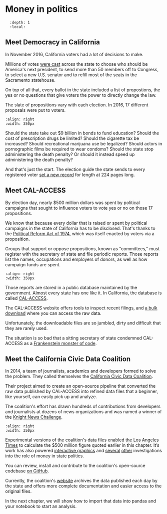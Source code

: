 ```{include} ./_templates/nav.html
```

# Money in politics

```{contents} Sections
  :depth: 1
  :local:
```

## Meet Democracy in California 

In November 2016, California voters had a lot of decisions to make.

Millions of votes [were cast](http://graphics.latimes.com/la-na-pol-2016-election-results-california/) across the state to choose who should be America's next president, to send more than 50 members off to Congress, to select a new U.S. senator and to refill most of the seats in the Sacramento statehouse.

On top of all that, every ballot in the state included a list of propostions, the yes or no questions that give voters the power to directly change the law.

The slate of propositions vary with each election. In 2016, 17 different proposals were put to voters.

```{figure} /_static/voter_guide.jpg
:align: right
:width: 350px
```

Should the state take out \$9 billion in bonds to fund education? Should the cost of prescription drugs be limited? Should the cigarette tax be increased? Should recreational marijuana use be legalized? Should actors in pornographic films be required to wear condoms? Should the state stop administering the death penalty? Or should it instead speed up administering the death penalty?

And that's just the start. The election guide the state sends to every registered voter [set a new record](http://www.latimes.com/politics/la-pol-ca-california-voter-guide-november-ballot-20160909-snap-story.html) for length at 224 pages long.

## Meet CAL-ACCESS

By election day, nearly \$500 million dollars was spent by political campaigns that sought to influence voters to vote yes or no on those 17 propositions.

We know that because every dollar that is raised or spent by political campaigns in the state of California has to be disclosed. That's thanks to the [Political Reform Act of 1974](http://www.fppc.ca.gov/about-fppc/about-the-political-reform-act.html), which was itself enacted by voters via a proposition.

Groups that support or oppose propositions, known as "committees," must register with the secretary of state and file periodic reports. Those reports list the names, occupations and employers of donors, as well as how campaign funds are spent.

```{figure} /_static/hello_calaccess.png
:align: right
:width: 350px
```

Those reports are stored in a public database maintained by the government. Almost every state has one like it. In California, the database is called [CAL-ACCESS](http://cal-access.sos.ca.gov/).

The CAL-ACCESS website offers tools to inspect recent filings, and [a bulk download](http://www.sos.ca.gov/campaign-lobbying/cal-access-resources/raw-data-campaign-finance-and-lobbying-activity/) where you can access the raw data.

Unfortunately, the downloadable files are so jumbled, dirty and difficult that they are rarely used.

The situation is so bad that a sitting secretary of state condemned CAL-ACCESS as a [Frankenstein monster of code](http://www.sacbee.com/news/politics-government/capitol-alert/article49257065.html).

## Meet the California Civic Data Coalition

In 2014, a team of journalists, academics and developers formed to solve the problem. They called themselves the [California Civic Data Coalition](http://www.californiacivicdata.org/about/).

Their project aimed to create an open-source pipeline that converted the raw data published by CAL-ACCESS into refined data files that a beginner, like yourself, can easily pick up and analyze.

The coalition's effort has drawn hundreds of contributions from developers and journalists at dozens of news organizations and was named a winner of the [Knight News Challenge](http://www.californiacivicdata.org/2015/07/22/knight-news-challenge/).

```{figure} /_static/hello_ccdc.png
:align: right
:width: 350px
```

Experimental versions of the coalition's data files enabled [the Los Angeles Times](http://www.latimes.com/politics/la-pol-ca-road-map-california-2018-campaign-spending-20170219-story.html?foo=bar) to calculate the \$500 million figure quoted earlier in this chapter. It’s work has also powered [interactive graphics](http://www.latimes.com/projects/la-pol-ca-california-governor-2018-money/) and [several](http://www.latimes.com/local/politics/la-me-pol-brown-money-20141031-story.html) [other](http://www.latimes.com/politics/la-pol-ca-newsom-waterfront-governor-20170519-story.html) investigations into the role of money in state politics.

You can review, install and contribute to the coalition's open-source codebase [on GitHub](https://www.github.com/california-civic-data-coalition).

Currently, the coalition's [website](http://www.californiacivicdata.org/) archives the data published each day by the state and offers more complete documentation and easier access to the original files.

In the next chapter, we will show how to import that data into pandas and your notebook to start an analysis.
